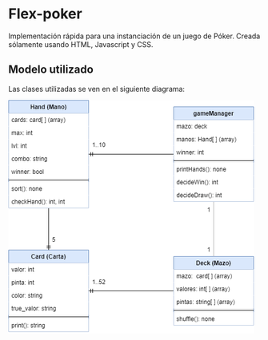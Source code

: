 # Flex-poker
Implementación rápida para una instanciación de un juego de Póker. Creada sólamente usando HTML, Javascript y CSS.

## Modelo utilizado
Las clases utilizadas se ven en el siguiente diagrama:

![UML](./UML.png)
